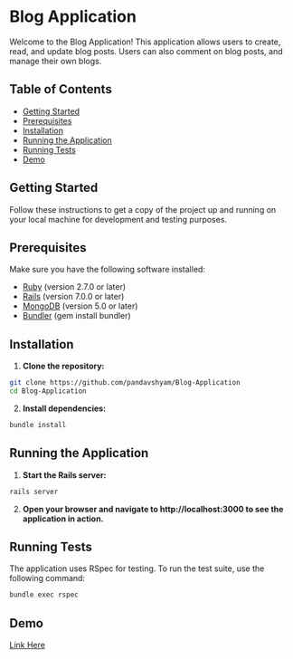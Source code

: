 # Blog Application

Welcome to the Blog Application! This application allows users to create, read, and update blog posts. Users can also comment on blog posts, and manage their own blogs.

## Table of Contents

- [Getting Started](#getting-started)
- [Prerequisites](#prerequisites)
- [Installation](#installation)
- [Running the Application](#running-the-application)
- [Running Tests](#running-tests)
- [Demo](#demo)

## Getting Started

Follow these instructions to get a copy of the project up and running on your local machine for development and testing purposes.

## Prerequisites

Make sure you have the following software installed:

- [Ruby](https://www.ruby-lang.org/en/downloads/) (version 2.7.0 or later)
- [Rails](https://guides.rubyonrails.org/getting_started.html#installing-rails) (version 7.0.0 or later)
- [MongoDB](https://www.mongodb.com/try/download/community) (version 5.0 or later)
- [Bundler](https://bundler.io/) (gem install bundler)

## Installation

1. **Clone the repository:**

```sh
git clone https://github.com/pandavshyam/Blog-Application
cd Blog-Application
```

2. **Install dependencies:**

```sh
bundle install
```

## Running the Application

1. **Start the Rails server:**

```sh
rails server
```

2. **Open your browser and navigate to http://localhost:3000 to see the application in action.**

## Running Tests

The application uses RSpec for testing. To run the test suite, use the following command:

```sh
bundle exec rspec
```

## Demo

[Link Here]()
